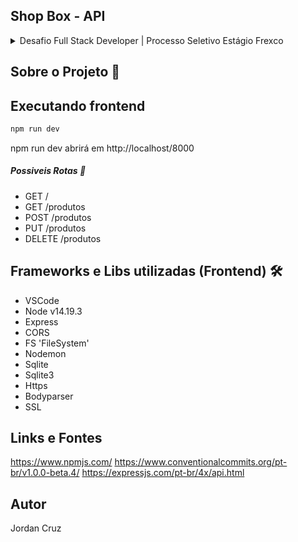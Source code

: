 ## Shop Box - API

<details>
<summary> Desafio Full Stack Developer | Processo Seletivo Estágio Frexco </summary>

Olá! Essa é a primeira etapa do nosso processo seletivo para vaga de Estágio em Desenvolvimento de Software (Produto). Dê o seu melhor :) 

Você já deve ter pesquisado sobre a empresa, mas aqui te conto um breve resumo sobre a Frexco: 

A Frexco é a principal ponte direta entre produtores e estabelecimentos do Brasil. Entregamos todas as semanas toneladas de alimentos recém colhidos para famílias e estabelecimentos e nosso objetivo é fomentar incessantemente que a cadeia de suprimentos seja mais justa. E tudo isso através da tecnologia! 

Então, para sabermos se você conseguirá nos ajudar nas atividades que temos no time de tecnologia hoje, preparamos um desafio para você! 

Desafio Full Stack Developer

Objetivo: Você foi contratado para criar uma aplicação de controle de estoque. Cada vez que um produto for vendido o mesmo deverá ser debitado do estoque. Sugerimos dividir a aplicação nas seguintes telas:

• Criação, edição, deleção de produto

• Criação, edição, deleção de estoque

• Listagem de produtos x estoque, deleção de produto x estoque A completude e uso das melhores práticas de desenvolvimento serão levadas em conta nesta avaliação.

Requisitos:

• Todo o código deverá ser versionado e publicado para a apresentação em repositório git.

• As seguintes tecnologias e princípios deverão ser aplicadas: reactjs, materialUi, banco de dados: postgree ou sqlite ou mongodb, nodejs, Clean architeture ou DDD, Git.

• Serão considerados diferenciais: Docker compose com geração do front, back e banco de dados. Tela de login com validação via JWT. Uso de typescript tanto para o backend quanto para o frontend.

Você terá 7 dias para concluir o desafio e nos disponibilizar o link do github. Te desejamos boa sorte e happy coding! =D

</details>

## Sobre o Projeto 💭


## Executando frontend
```bash
npm run dev
```

npm run dev abrirá em http://localhost/8000

##### Possiveis Rotas 🔄
- GET /
- GET /produtos
- POST /produtos
- PUT /produtos
- DELETE /produtos

## Frameworks e Libs utilizadas (Frontend) 🛠️ 
- VSCode
- Node v14.19.3
- Express
- CORS
- FS 'FileSystem'
- Nodemon
- Sqlite
- Sqlite3
- Https
- Bodyparser
- SSL

## Links e Fontes
https://www.npmjs.com/
https://www.conventionalcommits.org/pt-br/v1.0.0-beta.4/
https://expressjs.com/pt-br/4x/api.html

## Autor
Jordan Cruz